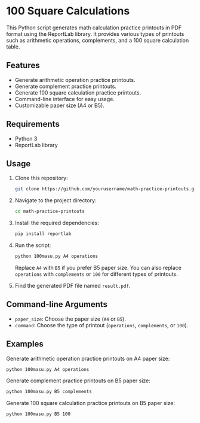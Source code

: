 # 100 Square Calculations

This Python script generates math calculation practice printouts in PDF format using the ReportLab library. It provides various types of printouts such as arithmetic operations, complements, and a 100 square calculation table.

## Features

- Generate arithmetic operation practice printouts.
- Generate complement practice printouts.
- Generate 100 square calculation practice printouts.
- Command-line interface for easy usage.
- Customizable paper size (A4 or B5).

## Requirements

- Python 3
- ReportLab library

## Usage

1. Clone this repository:

   ```bash
   git clone https://github.com/yourusername/math-practice-printouts.git
   ```

2. Navigate to the project directory:

   ```bash
   cd math-practice-printouts
   ```

3. Install the required dependencies:

   ```bash
   pip install reportlab
   ```

4. Run the script:

   ```bash
   python 100masu.py A4 operations
   ```

   Replace `A4` with `B5` if you prefer B5 paper size. You can also replace `operations` with `complements` or `100` for different types of printouts.

5. Find the generated PDF file named `result.pdf`.

## Command-line Arguments

- `paper_size`: Choose the paper size (`A4` or `B5`).
- `command`: Choose the type of printout (`operations`, `complements`, or `100`).

## Examples

Generate arithmetic operation practice printouts on A4 paper size:

```bash
python 100masu.py A4 operations
```

Generate complement practice printouts on B5 paper size:

```bash
python 100masu.py B5 complements
```

Generate 100 square calculation practice printouts on B5 paper size:

```bash
python 100masu.py B5 100
```

